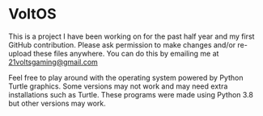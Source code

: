 # VoltOS

This is a project I have been working on for the past half year and my first GitHub contribution. Please ask permission to make changes and/or re-upload these files anywhere. 
You can do this by emailing me at 21voltsgaming@gmail.com

Feel free to play around with the operating system powered by Python Turtle graphics. Some versions may not work and may need extra installations
such as Turtle. These programs were made using Python 3.8 but other versions may work. 
